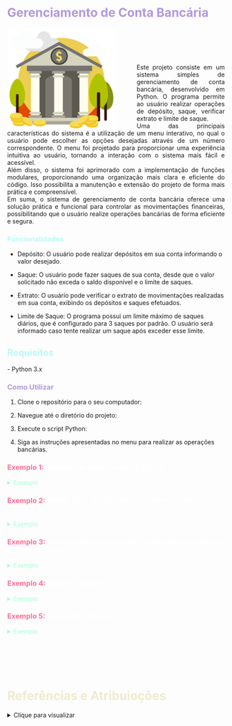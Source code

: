 <h1 style="color: #b298dc;">Gerenciamento de Conta Bancária</h1>

<img style="margin-right: 50px;" align="left" alt="Developer Art" width="250px" src="./img/1026870_OJZ2IH1.png">
<br>
<br>
<br>
<br>
<p align="justify">
Este projeto consiste em um sistema simples de gerenciamento de conta bancária, desenvolvido em Python. O programa permite ao usuário realizar operações de depósito, saque, verificar extrato e limite de saque.
<br>
Uma das principais características do sistema é a utilização de um menu interativo, no qual o usuário pode escolher as opções desejadas através de um número correspondente. O menu foi projetado para proporcionar uma experiência intuitiva ao usuário, tornando a interação com o sistema mais fácil e acessível.
<br>
Além disso, o sistema foi aprimorado com a implementação de funções modulares, proporcionando uma organização mais clara e eficiente do código. Isso possibilita a manutenção e extensão do projeto de forma mais prática e compreensível.
<br>
Em suma, o sistema de gerenciamento de conta bancária oferece uma solução prática e funcional para controlar as movimentações financeiras, possibilitando que o usuário realize operações bancárias de forma eficiente e segura.
<p>

<h3 style="color: #b9faf8;">Funcionalidades</h3>

- Depósito: O usuário pode realizar depósitos em sua conta informando o valor desejado.

- Saque: O usuário pode fazer saques de sua conta, desde que o valor solicitado não exceda o saldo disponível e o limite de saques.

- Extrato: O usuário pode verificar o extrato de movimentações realizadas em sua conta, exibindo os depósitos e saques efetuados.

- Limite de Saque: O programa possui um limite máximo de saques diários, que é configurado para 3 saques por padrão. O usuário será informado caso tente realizar um saque após exceder esse limite.

<h2 style="color: #b9faf8;">Requisitos</h2>
- Python 3.x
<br>
<h3 style="color: #b298dc;">Como Utilizar</h3>

1. Clone o repositório para o seu computador:

2. Navegue até o diretório do projeto:

3. Execute o script Python:

4. Siga as instruções apresentadas no menu para realizar as operações bancárias.


<h3 style="color: white;"><span style="color: #ff7096;">Exemplo 1:</span> Realizar um depósito de R$ 100,00</h3> 

<details>
<summary style="color: #a5ffd6;">Exemplo</summary> 

- Selecionar a opção: 1 ***<<< DIGITE O NÚMERO E APERTE ENTER NO TECLADO PARA DEPOSITAR***
- Informe o valor do depósito: 100 ***<<< DIGITE O VALOR DO DEPÓSITO E APERTE ENTER NO TECLADO***
<pre>
============== Menu ==============
Olá, seja bem-vindo...

Escolha uma das opções a seguir.
_________________________________

[1] Depositar
[2] Sacar
[3] Extrato
[4] Sair
_________________________________

==================================
Selecionar a opção: 1
Informe o valor do depósito: 100

Depósito realizado com sucesso!

</pre>

</details>

<h3 style="color: white;"><span style="color: #ff7096;">Exemplo 2:</span> Tentar sacar R$ 200,00 (excedendo o saldo disponível)</h3> 

<details>
<summary style="color: #a5ffd6;">Exemplo</summary> 

- Selecionar a opção: 2 ***<<< DIGITE O NUMERO 2 E APERTE ENTER NO TECLADO PARA SACAR***
- Informe o valor do SAQUE: 200 ***<<< DIGITE O VALOR DO SAQUE E APERTE ENTER NO TECLADO***

<pre>
============== Menu ==============
Olá, seja bem-vindo...

Escolha uma das opções a seguir.
_________________________________

[1] Depositar
[2] Sacar
[3] Extrato
[4] Sair
_________________________________

==================================
Selecionar a opção: 2
Informe o valor do saque: 200

Operação falhou! Você não tem saldo suficiente.

</pre>

</details>

<h3 style="color: white;"><span style="color: #ff7096;">Exemplo 3:</span> Realizar três saques de R$ 50,00 cada (excedendo o limite de saques)</h3> 

<details>
<summary style="color: #a5ffd6;">Exemplo</summary> 

- Selecionar a opção: 2 ***<<< DIGITE O NUMERO 2 E APERTE ENTER NO TECLADO PARA REALIZAR O SAQUE***
- Informe o valor do SAQUE: 50 ***<<< DIGITE O VALOR DO SAQUE E APERTE ENTER NO TECLADO***

===================== <span style="color: #c7f9cc;">REPITA O PROCESSO 3 VEZES</span> =====================


<pre>
============== Menu ==============
Olá, seja bem-vindo...

Escolha uma das opções a seguir.
_________________________________

[1] Depositar
[2] Sacar
[3] Extrato
[4] Sair
_________________________________

==================================
Selecionar a opção: 2
Informe o valor do saque: 50

Saque realizado com sucesso!

============== Menu ==============
Olá, seja bem-vindo...

Escolha uma das opções a seguir.
_________________________________

[1] Depositar
[2] Sacar
[3] Extrato
[4] Sair
_________________________________

==================================
Selecionar a opção: 2
Informe o valor do saque: 50

Saque realizado com sucesso!

============== Menu ==============
Olá, seja bem-vindo...

Escolha uma das opções a seguir.
_________________________________

[1] Depositar
[2] Sacar
[3] Extrato
[4] Sair
_________________________________

==================================
Selecionar a opção: 2
Informe o valor do saque: 50

Operação falhou! Número máximo de saques excedido.


</pre>

</details>

<h3 style="color: white;"><span style="color: #ff7096;">Exemplo 4:</span> Exibindo extrato</h3> 

<details>
<summary style="color: #a5ffd6;">Exemplo</summary> 

- Selecionar a opção: 3 ***<<< DIGITE O NUMERO 3 E APERTE ENTER NO TECLADO PARA VER O SALDO NO EXTRATO***

<pre>
============== Menu ==============
Olá, seja bem-vindo...

Escolha uma das opções a seguir.
_________________________________

[1] Depositar
[2] Sacar
[3] Extrato
[4] Sair
_________________________________

==================================
Selecionar a opção: 3

================ EXTRATO ================
Depósito: R$ 100.00
Saldo: R$ 100.00
=========================================

</pre>

</details>

<h3 style="color: white;"><span style="color: #ff7096;">Exemplo 5:</span> Saindo do sistema</h3> 

<details>
<summary style="color: #a5ffd6;">Exemplo</summary> 

- Selecionar a opção: 4 ***<<< DIGITE O NUMERO 4 E APERTE ENTER NO TECLADO PARA SAIR***

<pre>
============== Menu ==============
Olá, seja bem-vindo...

Escolha uma das opções a seguir.
_________________________________

[1] Depositar
[2] Sacar
[3] Extrato
[4] Sair
_________________________________

==================================
Selecionar a opção: 4

- FIM DA OPERAÇÂO -

</pre>

</details>

<br>
<br>
<br>
<br>
<br>

<h1 style="color: #efebce;">Referências e Atribuioções</h1>

<details align="left">
  <summary>Clique para visualizar</summary> 

  - GitHub Stats by <a href="https://github.com/anuraghazra/github-readme-stats">anuraghazra</a>
 <a href="https://br.freepik.com/vetores-gratis/projeto-do-fundo-do-banco_1026870.htm#query=bank&position=10&from_view=search&track=sph#position=10&query=bank">Imagem de GraphiqaStock</a> no Freepik
  <br>
  <br>
  <br>

 
  <div align="center">Created by <a href="https://github.com/flaviobaptista">Flávio P. Baptista</a>.</div>
    <br>

</details>

